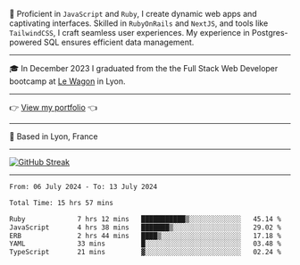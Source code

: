 📖 Proficient in `JavaScript` and `Ruby`, I create dynamic web apps and captivating interfaces. Skilled in `RubyOnRails` and `NextJS`, and tools like `TailwindCSS`, I craft seamless user experiences. My experience in Postgres-powered SQL ensures efficient data management.

***

🎓 In December 2023 I graduated from the the Full Stack Web Developer bootcamp at [Le Wagon](https://www.lewagon.com/) in Lyon.

***

👉 <a href="https://www.davidlau.dev/" target="_blank">View my portfolio</a> 👈

***

📍 Based in Lyon, France

***

[![GitHub Streak](https://streak-stats.demolab.com?user=kaimunlau&theme=github-dark&hide_border=true)](https://git.io/streak-stats)

***

<!--START_SECTION:waka-->

```txt
From: 06 July 2024 - To: 13 July 2024

Total Time: 15 hrs 57 mins

Ruby             7 hrs 12 mins   ███████████▒░░░░░░░░░░░░░   45.14 %
JavaScript       4 hrs 38 mins   ███████▒░░░░░░░░░░░░░░░░░   29.02 %
ERB              2 hrs 44 mins   ████▒░░░░░░░░░░░░░░░░░░░░   17.18 %
YAML             33 mins         █░░░░░░░░░░░░░░░░░░░░░░░░   03.48 %
TypeScript       21 mins         ▓░░░░░░░░░░░░░░░░░░░░░░░░   02.24 %
```

<!--END_SECTION:waka-->
